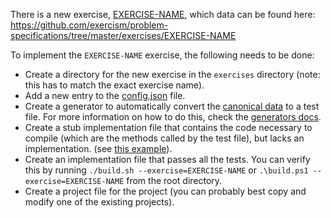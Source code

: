 There is a new exercise, [EXERCISE-NAME](https://github.com/exercism/problem-specifications/blob/master/exercises/EXERCISE-NAME/description.md), which data can be found here: https://github.com/exercism/problem-specifications/tree/master/exercises/EXERCISE-NAME

To implement the `EXERCISE-NAME` exercise, the following needs to be done:

* Create a directory for the new exercise in the `exercises` directory (note: this has to match the exact exercise name).
* Add a new entry to the [config.json](https://github.com/exercism/csharp/blob/master/config.json) file.
* Create a generator to automatically convert the [canonical data](https://github.com/exercism/problem-specifications/blob/master/exercises/EXERCISE-NAME/canonical-data.json) to a test file. For more information on how to do this, check the [generators docs](https://github.com/exercism/csharp/blob/master/docs/GENERATORS.md).
* Create a stub implementation file that contains the code necessary to compile (which are the methods called by the test file), but lacks an implementation. (see [this example](https://github.com/exercism/csharp/blob/master/exercises/two-fer/TwoFer.cs)).
* Create an implementation file that passes all the tests. You can verify this by running `./build.sh --exercise=EXERCISE-NAME` or `.\build.ps1 --exercise=EXERCISE-NAME` from the root directory.
* Create a project file for the project (you can probably best copy and modify one of the existing projects).
